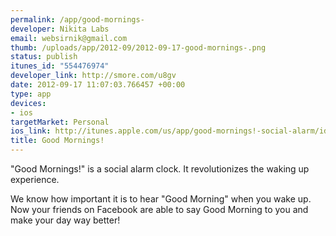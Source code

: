```yaml
--- 
permalink: /app/good-mornings-
developer: Nikita Labs
email: websirnik@gmail.com
thumb: /uploads/app/2012-09/2012-09-17-good-mornings-.png
status: publish
itunes_id: "554476974"
developer_link: http://smore.com/u8gv
date: 2012-09-17 11:07:03.766457 +00:00
type: app
devices: 
- ios
targetMarket: Personal
ios_link: http://itunes.apple.com/us/app/good-mornings!-social-alarm/id554476974
title: Good Mornings!
---
```


"Good Mornings!" is a social alarm clock. It revolutionizes the waking up experience.

We know how important it is to hear "Good Morning" when you wake up. Now your friends on Facebook are able to say Good Morning to you and make your day way better! 
